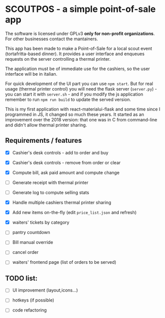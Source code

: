 SCOUTPOS - a simple point-of-sale app
=====================================

The software is licensed under GPLv3
**only for non-profit organizations**.
For other businesses contact the mantainers.

This app has been made to make a Point-of-Sale
for a local scout event (tortafritta-based dinner).
It provides a user interface and enqueues requests
on the server controlling a thermal printer.

The application must be of immediate use for the cashiers,
so the user interface will be in italian.

For quick development of the UI part you can use `npm start`.
But for real usage (thermal printer control) you will need the flask
server (`server.py`) - you can start it with `server.sh` - and if
you modify the js application remember to run `npm run build`
to update the served version.

This is my first application with react-materialui-flask and some
time since I programmed in JS, it changed so much these years.
It started as an improvement over the 2018 version: that one was in C
from command-line and didn't allow thermal printer sharing.

## Requirements / features
 - [x] Cashier's desk controls - add to order and buy
 - [x] Cashier's desk controls - remove from order or clear
 - [x] Compute bill, ask paid amount and compute change
 - [ ] Generate receipt with thermal printer
 - [ ] Generate log to compute selling stats
 - [x] Handle multiple cashiers thermal printer sharing
 - [x] Add new items on-the-fly (edit `price_list.json` and refresh)
 - [x] waiters' tickets by category
 - [ ] pantry countdown
 - [ ] Bill manual override
 - [ ] cancel order
 - [ ] waiters' frontend page (list of orders to be served)


## TODO list:
 - [ ] UI improvement (layout,icons...)
 - [ ] hotkeys (if possible)
 - [ ] code refactoring





